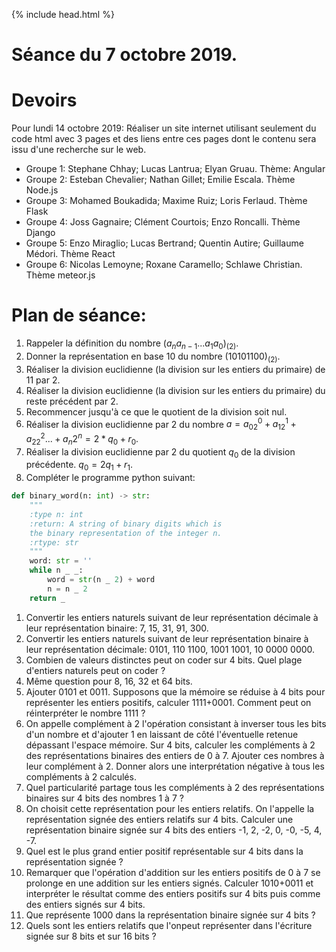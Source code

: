 {% include head.html %}

# Séance du 7 octobre 2019.

# Devoirs

Pour lundi 14 octobre 2019: Réaliser un site internet utilisant seulement du code html avec 3 pages et des liens entre ces pages dont le contenu sera issu d'une recherche sur le web.

* Groupe 1: Stephane Chhay; Lucas Lantrua; Elyan Gruau. Thème: Angular
* Groupe 2: Esteban Chevalier; Nathan Gillet; Emilie Escala. Thème Node.js
* Groupe 3: Mohamed Boukadida; Maxime Ruiz; Loris Ferlaud. Thème Flask
* Groupe 4: Joss Gagnaire; Clément Courtois; Enzo Roncalli. Thème Django
* Groupe 5: Enzo Miraglio; Lucas Bertrand; Quentin Autire; Guillaume Médori. Thème React
* Groupe 6: Nicolas Lemoyne; Roxane Caramello; Schlawe Christian. Thème meteor.js

# Plan de séance:

1. Rappeler la définition du nombre $(a_na_{n-1}...a_1a_0)_{(2)}$.
1. Donner la représentation en base 10 du nombre $(10101100)_{(2)}$.
1. Réaliser la division euclidienne (la division sur les entiers du primaire) de 11 par 2.
1. Réaliser la division euclidienne (la division sur les entiers du primaire) du reste précédent par 2.
1. Recommencer jusqu'à ce que le quotient de la division soit nul.
1. Réaliser la division euclidienne par 2 du nombre $a=a_02^0+a_12^1+a_22^2...+a_n2^n=2*q_0+r_0$.
1. Réaliser la division euclidienne par 2 du quotient $q_0$ de la division précédente. $q_0=2q_1+r_1$.
1. Compléter le programme python suivant:
```python
def binary_word(n: int) -> str:
    """
    :type n: int
    :return: A string of binary digits which is 
    the binary representation of the integer n.
    :rtype: str    
    """
    word: str = ''
    while n _ _:
        word = str(n _ 2) + word
        n = n _ 2
    return _
```
1. Convertir les entiers naturels suivant de leur représentation décimale à leur représentation binaire: 7, 15, 31, 91, 300.
1. Convertir les entiers naturels suivant de leur représentation binaire à leur représentation décimale: 0101, 110 1100, 1001 1001, 10 0000 0000.
1. Combien de valeurs distinctes peut on coder sur 4 bits. Quel plage d'entiers naturels peut on coder ?
1. Même question pour 8, 16, 32 et 64 bits.
1. Ajouter 0101 et 0011. Supposons que la mémoire se réduise à 4 bits pour représenter les entiers positifs, calculer 1111+0001. Comment peut on réinterpréter le nombre 1111 ?
1. On appelle complément à 2 l'opération consistant à inverser tous les bits d'un nombre et d'ajouter 1 en laissant de côté l'éventuelle retenue dépassant l'espace mémoire. Sur 4 bits, calculer les compléments à 2 des représentations binaires des entiers de 0 à 7. Ajouter ces nombres à leur complément à 2. Donner alors une interprétation négative à tous les compléments à 2 calculés.
1. Quel particularité partage tous les compléments à 2 des représentations binaires sur 4 bits des nombres 1 à 7 ?
1. On choisit cette représentation pour les entiers relatifs. On l'appelle la représentation signée des entiers relatifs sur 4 bits. Calculer une représentation binaire signée sur 4 bits des entiers -1, 2, -2, 0, -0, -5, 4, -7.
1. Quel est le plus grand entier positif représentable sur 4 bits dans la représentation signée ?
1. Remarquer que l'opération d'addition sur les entiers positifs de 0 à 7 se prolonge en une addition sur les entiers signés. Calculer 1010+0011 et interpréter le résultat comme des entiers positifs sur 4 bits puis comme des entiers signés sur 4 bits.
1. Que représente 1000 dans la représentation binaire signée sur 4 bits ?
1. Quels sont les entiers relatifs que l'onpeut représenter dans l'écriture signée sur 8 bits et sur 16 bits ?

